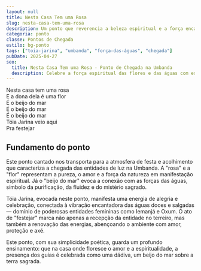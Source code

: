 ```yaml
---
layout: null
title: Nesta Casa Tem uma Rosa
slug: nesta-casa-tem-uma-rosa
description: Um ponto que reverencia a beleza espiritual e a força encantadora das águas e das flores sagradas.
categoria: ponto
classe: Pontos de Chegada
estilo: bg-ponto
tags: ["toia-jarina", "umbanda", "força-das-águas", "chegada"]
pubDate: 2025-04-27
seo:
  title: Nesta Casa Tem uma Rosa - Ponto de Chegada na Umbanda
  description: Celebre a força espiritual das flores e das águas com este ponto de chegada de Tóia Jarina, carregado de energia encantadora e acolhedora.
---
```


Nesta casa tem uma rosa  
E a dona dela é uma flor  
É o beijo do mar  
É o beijo do mar  
É o beijo do mar  
Tóia Jarina veio aqui  
Pra festejar  

## Fundamento do ponto

Este ponto cantado nos transporta para a atmosfera de festa e acolhimento que caracteriza a chegada das entidades de luz na Umbanda. A "rosa" e a "flor" representam a pureza, o amor e a força da natureza em manifestação espiritual. Já o "beijo do mar" evoca a conexão com as forças das águas, símbolo da purificação, da fluidez e do mistério sagrado.

Tóia Jarina, evocada neste ponto, manifesta uma energia de alegria e celebração, conectada à vibração encantadora das águas doces e salgadas — domínio de poderosas entidades femininas como Iemanjá e Oxum. O ato de "festejar" marca não apenas a recepção da entidade no terreiro, mas também a renovação das energias, abençoando o ambiente com amor, proteção e axé.

Este ponto, com sua simplicidade poética, guarda um profundo ensinamento: que na casa onde floresce o amor e a espiritualidade, a presença dos guias é celebrada como uma dádiva, um beijo do mar sobre a terra sagrada.
